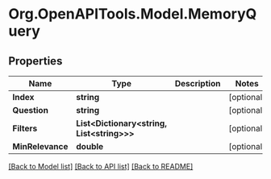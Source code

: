 # Org.OpenAPITools.Model.MemoryQuery

## Properties

Name | Type | Description | Notes
------------ | ------------- | ------------- | -------------
**Index** | **string** |  | [optional] 
**Question** | **string** |  | [optional] 
**Filters** | **List&lt;Dictionary&lt;string, List&lt;string&gt;&gt;&gt;** |  | [optional] 
**MinRelevance** | **double** |  | [optional] 

[[Back to Model list]](../../README.md#documentation-for-models) [[Back to API list]](../../README.md#documentation-for-api-endpoints) [[Back to README]](../../README.md)

